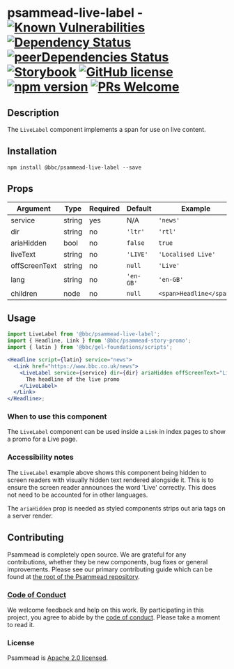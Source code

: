 # psammead-live-label - [![Known Vulnerabilities](https://snyk.io/test/github/bbc/psammead/badge.svg?targetFile=packages%2Fcomponents%2Fpsammead-live-label%2Fpackage.json)](https://snyk.io/test/github/bbc/psammead?targetFile=packages%2Fcomponents%2Fpsammead-live-label%2Fpackage.json) [![Dependency Status](https://david-dm.org/bbc/psammead.svg?path=packages/components/psammead-live-label)](https://david-dm.org/bbc/psammead?path=packages/components/psammead-live-label) [![peerDependencies Status](https://david-dm.org/bbc/psammead/peer-status.svg?path=packages/components/psammead-live-label)](https://david-dm.org/bbc/psammead?path=packages/components/psammead-live-label&type=peer) [![Storybook](https://raw.githubusercontent.com/storybooks/brand/master/badge/badge-storybook.svg?sanitize=true)](https://bbc.github.io/psammead/?path=/story/live-label--containing-image) [![GitHub license](https://img.shields.io/badge/license-Apache%202.0-blue.svg)](https://github.com/bbc/psammead/blob/latest/LICENSE) [![npm version](https://img.shields.io/npm/v/@bbc/psammead-live-label.svg)](https://www.npmjs.com/package/@bbc/psammead-live-label) [![PRs Welcome](https://img.shields.io/badge/PRs-welcome-brightgreen.svg)](https://github.com/bbc/psammead/blob/latest/CONTRIBUTING.md)

## Description

The `LiveLabel` component implements a span for use on live content.

## Installation

`npm install @bbc/psammead-live-label --save`

## Props

<!-- prettier-ignore -->
| Argument          | Type    | Required | Default   | Example                 |
| ----------------- | ------- | -------- | --------- | ----------------------- |
| service           | string  | yes      | N/A       | `'news'`                |
| dir               | string  | no       | `'ltr'`   | `'rtl'`                 |
| ariaHidden        | bool    | no       | `false`   | `true`                  |
| liveText          | string  | no       | `'LIVE'`  | `'Localised Live'`      |
| offScreenText     | string  | no       | `null`    | `'Live'`          |
| lang              | string  | no       | `'en-GB'` | `'en-GB'`               |
| children          | node    | no       | `null`    | `<span>Headline</span>` |

## Usage

<!-- Description of the component usage -->

```jsx
import LiveLabel from '@bbc/psammead-live-label';
import { Headline, Link } from '@bbc/psammead-story-promo';
import { latin } from '@bbc/gel-foundations/scripts';

<Headline script={latin} service="news">
  <Link href="https://www.bbc.co.uk/news">
    <LiveLabel service={service} dir={dir} ariaHidden offScreenText="Live">
      The headline of the live promo
    </LiveLabel>
  </Link>
</Headline>;
```

### When to use this component

The `LiveLabel` component can be used inside a `Link` in index pages to show a promo for a Live page.

### Accessibility notes

The `LiveLabel` example above shows this component being hidden to screen readers with visually hidden text rendered alongside it. This is to ensure the screen reader announces the word 'Live' correctly. This does not need to be accounted for in other languages.

The `ariaHidden` prop is needed as styled components strips out aria tags on a server render.

## Contributing

Psammead is completely open source. We are grateful for any contributions, whether they be new components, bug fixes or general improvements. Please see our primary contributing guide which can be found at [the root of the Psammead repository](https://github.com/bbc/psammead/blob/latest/CONTRIBUTING.md).

### [Code of Conduct](https://github.com/bbc/psammead/blob/latest/CODE_OF_CONDUCT.md)

We welcome feedback and help on this work. By participating in this project, you agree to abide by the [code of conduct](https://github.com/bbc/psammead/blob/latest/CODE_OF_CONDUCT.md). Please take a moment to read it.

### License

Psammead is [Apache 2.0 licensed](https://github.com/bbc/psammead/blob/latest/LICENSE).
